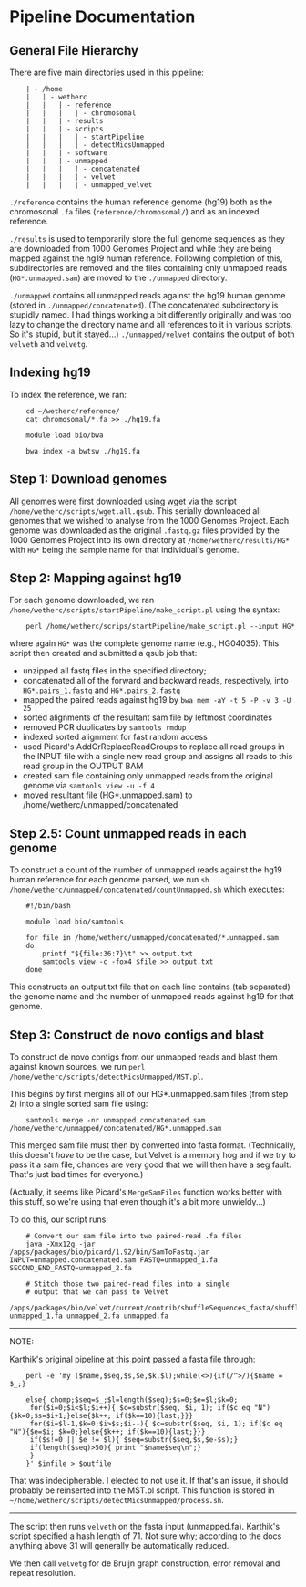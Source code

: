 Pipeline Documentation
======================

General File Hierarchy
----------------------

There are five main directories used in this pipeline:

```
	| - /home
	|   | - wetherc
	|   |   | - reference
	|   |   |   | - chromosomal
	|   |   | - results
	|   |   | - scripts
	|   |   |   | - startPipeline
	|   |   |   | - detectMicsUnmapped
	|   |   | - software
	|   |   | - unmapped
	|   |   |   | - concatenated
	|   |   |   | - velvet
	|	|	|   | - unmapped_velvet
```

`./reference` contains the human reference genome (hg19) both as the chromosonal `.fa` files (`reference/chromosomal/`) and as an indexed reference.

`./results` is used to temporarily store the full genome sequences as they are downloaded from 1000 Genomes Project and while they are being mapped against the hg19 human reference. Following completion of this, subdirectories are removed and the files containing only unmapped reads (`HG*.unmapped.sam`) are moved to the `./unmapped` directory.

`./unmapped` contains all unmapped reads against the hg19 human genome (stored in `./unmapped/concatenated`). (The concatenated subdirectory is stupidly named. I had things working a bit differently originally and was too lazy to change the directory name and all references to it in various scripts. So it's stupid, but it stayed...) `./unmapped/velvet` contains the output of both `velveth` and `velvetg`.

Indexing hg19
-------------

To index the reference, we ran:

```
	cd ~/wetherc/reference/
	cat chromosomal/*.fa >> ./hg19.fa

	module load bio/bwa

	bwa index -a bwtsw ./hg19.fa
```

Step 1: Download genomes
------------------------

All genomes were first downloaded using wget via the script `/home/wetherc/scripts/wget.all.qsub`. This serially downloaded all genomes that we wished to analyse from the 1000 Genomes Project. Each genome was downloaded as the original `.fastq.gz` files provided by the 1000 Genomes Project into its own directory at `/home/wetherc/results/HG*` with `HG*` being the sample name for that individual's genome.

Step 2: Mapping against hg19
----------------------------

For each genome downloaded, we ran `/home/wetherc/scripts/startPipeline/make_script.pl` using the syntax:

```
	perl /home/wetherc/scrips/startPipeline/make_script.pl --input HG*
```

where again `HG*` was the complete genome name (e.g., HG04035). This script then created and submitted a qsub job that:

  - unzipped all fastq files in the specified directory;
  - concatenated all of the forward and backward reads, respectively, into `HG*.pairs_1.fastq` and `HG*.pairs_2.fastq`
  - mapped the paired reads against hg19 by `bwa mem -aY -t 5 -P -v 3 -U 25`
  - sorted alignments of the resultant sam file by leftmost coordinates
  - removed PCR duplicates by `samtools rmdup`
  - indexed sorted alignment for fast random access
  - used Picard's AddOrReplaceReadGroups to replace all read groups in the INPUT file with a single new read group and assigns all reads to this read group in the OUTPUT BAM
  - created sam file containing only unmapped reads from the original genome via `samtools view -u -f 4`
  - moved resultant file (HG*.unmapped.sam) to /home/wetherc/unmapped/concatenated

Step 2.5: Count unmapped reads in each genome
---------------------------------------------

To construct a count of the number of unmapped reads against the hg19 human reference for each genome parsed, we run `sh /home/wetherc/unmapped/concatenated/countUnmapped.sh` which executes:

```
	#!/bin/bash

	module load bio/samtools

	for file in /home/wetherc/unmapped/concatenated/*.unmapped.sam
	do
		printf "${file:36:7}\t" >> output.txt
		samtools view -c -fox4 $file >> output.txt
	done
```

This constructs an output.txt file that on each line contains (tab separated) the genome name and the number of unmapped reads against hg19 for that genome.

Step 3: Construct de novo contigs and blast
-------------------------------------------

To construct de novo contigs from our unmapped reads and blast them against known sources, we run `perl /home/wetherc/scripts/detectMicsUnmapped/MST.pl`.

This begins by first mergins all of our HG*.unmapped.sam files (from step 2) into a single sorted sam file using:

```
	samtools merge -nr unmapped.concatenated.sam  /home/wetherc/unmapped/concatenated/HG*.unmapped.sam
```

This merged sam file must then by converted into fasta format. (Technically, this doesn't *have* to be the case, but Velvet is a memory hog and if we try to pass it a sam file, chances are very good that we will then have a seg fault. That's just bad times for everyone.)

(Actually, it seems like Picard's `MergeSamFiles` function works better with this stuff, so we're using that even though it's a bit more unwieldy...)

To do this, our script runs:

```
	# Convert our sam file into two paired-read .fa files
	java -Xmx12g -jar /apps/packages/bio/picard/1.92/bin/SamToFastq.jar INPUT=unmapped.concatenated.sam FASTQ=unmapped_1.fa SECOND_END_FASTQ=unmapped_2.fa

	# Stitch those two paired-read files into a single
	# output that we can pass to Velvet
	/apps/packages/bio/velvet/current/contrib/shuffleSequences_fasta/shuffleSequences_fasta.pl unmapped_1.fa unmapped_2.fa unmapped.fa
```

- - - - - -
NOTE:

Karthik's original pipeline at this point passed a fasta file through:

```
	perl -e 'my ($name,$seq,$s,$e,$k,$l);while(<>){if(/^>/){$name = $_;}

	else{ chomp;$seq=$_;$l=length($seq);$s=0;$e=$l;$k=0;
	 for($i=0;$i<$l;$i++){ $c=substr($seq, $i, 1); if($c eq "N"){$k=0;$s=$i+1;}else{$k++; if($k==10){last;}}}
	 for($i=$l-1,$k=0;$i>$s;$i--){ $c=substr($seq, $i, 1); if($c eq "N"){$e=$i; $k=0;}else{$k++; if($k==10){last;}}}
	 if($s!=0 || $e != $l){ $seq=substr($seq,$s,$e-$s);}
	 if(length($seq)>50){ print "$name$seq\n";}
	 }
	}' $infile > $outfile
```

That was indecipherable. I elected to not use it. If that's an issue, it should probably be reinserted into the MST.pl script. This function is stored in `~/home/wetherc/scripts/detectMicsUnmapped/process.sh`.
- - - - - -

The script then runs `velveth` on the fasta input (unmapped.fa). Karthik's script specified a hash length of 71. Not sure why; according to the docs anything above 31 will generally be automatically reduced.

We then call `velvetg` for de Bruijn graph construction, error removal and repeat resolution.